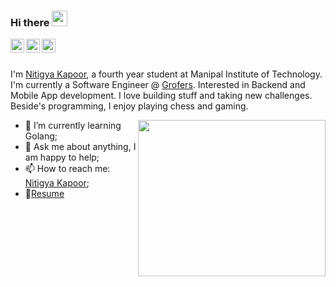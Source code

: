 ### Hi there <img src="https://media.giphy.com/media/hvRJCLFzcasrR4ia7z/giphy.gif" width="25px">
<a href="https://www.linkedin.com/in/nitigyakapoor/">
  <img align="left" alt="Nitigya's LinkdeIN" width="22px" src="https://cdn.jsdelivr.net/npm/simple-icons@v3/icons/linkedin.svg" />
</a>
<a href="https://www.codechef.com/users/itsnitigya">
  <img align="left" alt="Nitigya's Codechef" width="22px" src="https://svgshare.com/i/PBT.svg" />
</a>
<a href="https://medium.com/@kapoornitigya">
  <img align="left" alt="Nitigya's Medium" width="22px" src="https://svgshare.com/i/PBg.svg" />
</a>


<br />
<br />


I'm [Nitigya Kapoor](), a fourth year student at Manipal Institute of Technology. I'm currently a Software Engineer @ [Grofers](https://grofers.com/aboutus). Interested in Backend and Mobile App development. I love building stuff and taking new challenges. Beside's programming, I enjoy playing chess and gaming.

<img align="right" src="https://github-readme-stats.vercel.app/api/top-langs/?username=itsnitigya&layout=compac" width="300" height="250" />

  
- 🌱 I’m currently learning Golang; 
- 💬 Ask me about anything, I am happy to help;
- 📫 How to reach me: [Nitigya Kapoor](mailto:kapoornitigya@gmail.com);
- 📝[Resume](https://drive.google.com/file/d/1owFgoMLdQyS2trDOM8ietNo8-g90zIu-/view?usp=sharing)
